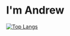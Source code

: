# I'm Andrew

[![Top Langs](https://github-readme-stats.vercel.app/api/top-langs/?username=Andrey)](https://github.com/anuraghazra/github-readme-stats)
